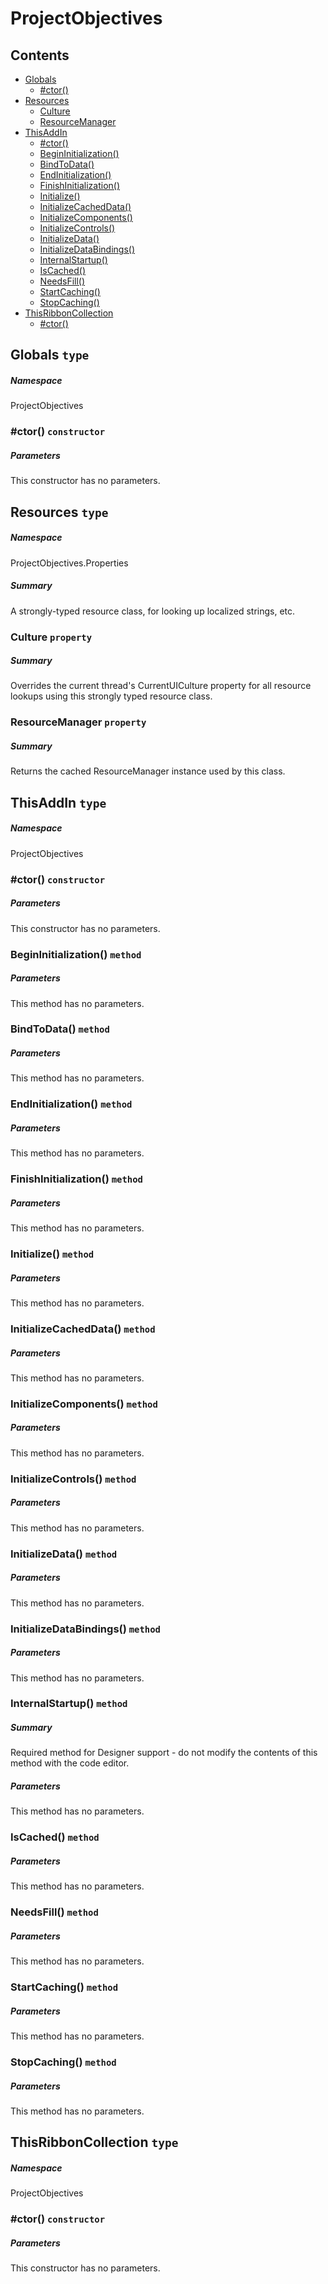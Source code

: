 <a name='assembly'></a>
# ProjectObjectives

## Contents

- [Globals](#T-ProjectObjectives-Globals 'ProjectObjectives.Globals')
  - [#ctor()](#M-ProjectObjectives-Globals-#ctor 'ProjectObjectives.Globals.#ctor')
- [Resources](#T-ProjectObjectives-Properties-Resources 'ProjectObjectives.Properties.Resources')
  - [Culture](#P-ProjectObjectives-Properties-Resources-Culture 'ProjectObjectives.Properties.Resources.Culture')
  - [ResourceManager](#P-ProjectObjectives-Properties-Resources-ResourceManager 'ProjectObjectives.Properties.Resources.ResourceManager')
- [ThisAddIn](#T-ProjectObjectives-ThisAddIn 'ProjectObjectives.ThisAddIn')
  - [#ctor()](#M-ProjectObjectives-ThisAddIn-#ctor-Microsoft-Office-Tools-Factory,System-IServiceProvider- 'ProjectObjectives.ThisAddIn.#ctor(Microsoft.Office.Tools.Factory,System.IServiceProvider)')
  - [BeginInitialization()](#M-ProjectObjectives-ThisAddIn-BeginInitialization 'ProjectObjectives.ThisAddIn.BeginInitialization')
  - [BindToData()](#M-ProjectObjectives-ThisAddIn-BindToData 'ProjectObjectives.ThisAddIn.BindToData')
  - [EndInitialization()](#M-ProjectObjectives-ThisAddIn-EndInitialization 'ProjectObjectives.ThisAddIn.EndInitialization')
  - [FinishInitialization()](#M-ProjectObjectives-ThisAddIn-FinishInitialization 'ProjectObjectives.ThisAddIn.FinishInitialization')
  - [Initialize()](#M-ProjectObjectives-ThisAddIn-Initialize 'ProjectObjectives.ThisAddIn.Initialize')
  - [InitializeCachedData()](#M-ProjectObjectives-ThisAddIn-InitializeCachedData 'ProjectObjectives.ThisAddIn.InitializeCachedData')
  - [InitializeComponents()](#M-ProjectObjectives-ThisAddIn-InitializeComponents 'ProjectObjectives.ThisAddIn.InitializeComponents')
  - [InitializeControls()](#M-ProjectObjectives-ThisAddIn-InitializeControls 'ProjectObjectives.ThisAddIn.InitializeControls')
  - [InitializeData()](#M-ProjectObjectives-ThisAddIn-InitializeData 'ProjectObjectives.ThisAddIn.InitializeData')
  - [InitializeDataBindings()](#M-ProjectObjectives-ThisAddIn-InitializeDataBindings 'ProjectObjectives.ThisAddIn.InitializeDataBindings')
  - [InternalStartup()](#M-ProjectObjectives-ThisAddIn-InternalStartup 'ProjectObjectives.ThisAddIn.InternalStartup')
  - [IsCached()](#M-ProjectObjectives-ThisAddIn-IsCached-System-String- 'ProjectObjectives.ThisAddIn.IsCached(System.String)')
  - [NeedsFill()](#M-ProjectObjectives-ThisAddIn-NeedsFill-System-String- 'ProjectObjectives.ThisAddIn.NeedsFill(System.String)')
  - [StartCaching()](#M-ProjectObjectives-ThisAddIn-StartCaching-System-String- 'ProjectObjectives.ThisAddIn.StartCaching(System.String)')
  - [StopCaching()](#M-ProjectObjectives-ThisAddIn-StopCaching-System-String- 'ProjectObjectives.ThisAddIn.StopCaching(System.String)')
- [ThisRibbonCollection](#T-ProjectObjectives-ThisRibbonCollection 'ProjectObjectives.ThisRibbonCollection')
  - [#ctor()](#M-ProjectObjectives-ThisRibbonCollection-#ctor-Microsoft-Office-Tools-Ribbon-RibbonFactory- 'ProjectObjectives.ThisRibbonCollection.#ctor(Microsoft.Office.Tools.Ribbon.RibbonFactory)')

<a name='T-ProjectObjectives-Globals'></a>
## Globals `type`

##### Namespace

ProjectObjectives

<a name='M-ProjectObjectives-Globals-#ctor'></a>
### #ctor() `constructor`

##### Parameters

This constructor has no parameters.

<a name='T-ProjectObjectives-Properties-Resources'></a>
## Resources `type`

##### Namespace

ProjectObjectives.Properties

##### Summary

A strongly-typed resource class, for looking up localized strings, etc.

<a name='P-ProjectObjectives-Properties-Resources-Culture'></a>
### Culture `property`

##### Summary

Overrides the current thread's CurrentUICulture property for all
  resource lookups using this strongly typed resource class.

<a name='P-ProjectObjectives-Properties-Resources-ResourceManager'></a>
### ResourceManager `property`

##### Summary

Returns the cached ResourceManager instance used by this class.

<a name='T-ProjectObjectives-ThisAddIn'></a>
## ThisAddIn `type`

##### Namespace

ProjectObjectives

<a name='M-ProjectObjectives-ThisAddIn-#ctor-Microsoft-Office-Tools-Factory,System-IServiceProvider-'></a>
### #ctor() `constructor`

##### Parameters

This constructor has no parameters.

<a name='M-ProjectObjectives-ThisAddIn-BeginInitialization'></a>
### BeginInitialization() `method`

##### Parameters

This method has no parameters.

<a name='M-ProjectObjectives-ThisAddIn-BindToData'></a>
### BindToData() `method`

##### Parameters

This method has no parameters.

<a name='M-ProjectObjectives-ThisAddIn-EndInitialization'></a>
### EndInitialization() `method`

##### Parameters

This method has no parameters.

<a name='M-ProjectObjectives-ThisAddIn-FinishInitialization'></a>
### FinishInitialization() `method`

##### Parameters

This method has no parameters.

<a name='M-ProjectObjectives-ThisAddIn-Initialize'></a>
### Initialize() `method`

##### Parameters

This method has no parameters.

<a name='M-ProjectObjectives-ThisAddIn-InitializeCachedData'></a>
### InitializeCachedData() `method`

##### Parameters

This method has no parameters.

<a name='M-ProjectObjectives-ThisAddIn-InitializeComponents'></a>
### InitializeComponents() `method`

##### Parameters

This method has no parameters.

<a name='M-ProjectObjectives-ThisAddIn-InitializeControls'></a>
### InitializeControls() `method`

##### Parameters

This method has no parameters.

<a name='M-ProjectObjectives-ThisAddIn-InitializeData'></a>
### InitializeData() `method`

##### Parameters

This method has no parameters.

<a name='M-ProjectObjectives-ThisAddIn-InitializeDataBindings'></a>
### InitializeDataBindings() `method`

##### Parameters

This method has no parameters.

<a name='M-ProjectObjectives-ThisAddIn-InternalStartup'></a>
### InternalStartup() `method`

##### Summary

Required method for Designer support - do not modify
the contents of this method with the code editor.

##### Parameters

This method has no parameters.

<a name='M-ProjectObjectives-ThisAddIn-IsCached-System-String-'></a>
### IsCached() `method`

##### Parameters

This method has no parameters.

<a name='M-ProjectObjectives-ThisAddIn-NeedsFill-System-String-'></a>
### NeedsFill() `method`

##### Parameters

This method has no parameters.

<a name='M-ProjectObjectives-ThisAddIn-StartCaching-System-String-'></a>
### StartCaching() `method`

##### Parameters

This method has no parameters.

<a name='M-ProjectObjectives-ThisAddIn-StopCaching-System-String-'></a>
### StopCaching() `method`

##### Parameters

This method has no parameters.

<a name='T-ProjectObjectives-ThisRibbonCollection'></a>
## ThisRibbonCollection `type`

##### Namespace

ProjectObjectives

<a name='M-ProjectObjectives-ThisRibbonCollection-#ctor-Microsoft-Office-Tools-Ribbon-RibbonFactory-'></a>
### #ctor() `constructor`

##### Parameters

This constructor has no parameters.
